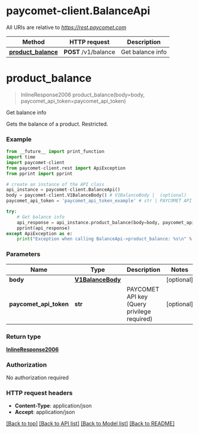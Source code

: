 # paycomet-client.BalanceApi

All URIs are relative to *https://rest.paycomet.com*

Method | HTTP request | Description
------------- | ------------- | -------------
[**product_balance**](BalanceApi.md#product_balance) | **POST** /v1/balance | Get balance info

# **product_balance**
> InlineResponse2006 product_balance(body=body, paycomet_api_token=paycomet_api_token)

Get balance info

Gets the balance of a product. Restricted.

### Example
```python
from __future__ import print_function
import time
import paycomet-client
from paycomet-client.rest import ApiException
from pprint import pprint

# create an instance of the API class
api_instance = paycomet-client.BalanceApi()
body = paycomet-client.V1BalanceBody() # V1BalanceBody |  (optional)
paycomet_api_token = 'paycomet_api_token_example' # str | PAYCOMET API key (Query privilege required) (optional)

try:
    # Get balance info
    api_response = api_instance.product_balance(body=body, paycomet_api_token=paycomet_api_token)
    pprint(api_response)
except ApiException as e:
    print("Exception when calling BalanceApi->product_balance: %s\n" % e)
```

### Parameters

Name | Type | Description  | Notes
------------- | ------------- | ------------- | -------------
 **body** | [**V1BalanceBody**](V1BalanceBody.md)|  | [optional] 
 **paycomet_api_token** | **str**| PAYCOMET API key (Query privilege required) | [optional] 

### Return type

[**InlineResponse2006**](InlineResponse2006.md)

### Authorization

No authorization required

### HTTP request headers

 - **Content-Type**: application/json
 - **Accept**: application/json

[[Back to top]](#) [[Back to API list]](../README.md#documentation-for-api-endpoints) [[Back to Model list]](../README.md#documentation-for-models) [[Back to README]](../README.md)

